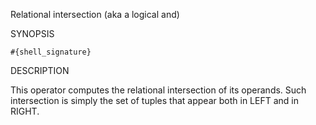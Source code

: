
Relational intersection (aka a logical and)

SYNOPSIS

    #{shell_signature}

DESCRIPTION

This operator computes the relational intersection of its operands. Such
intersection is simply the set of tuples that appear both in LEFT and in 
RIGHT.

